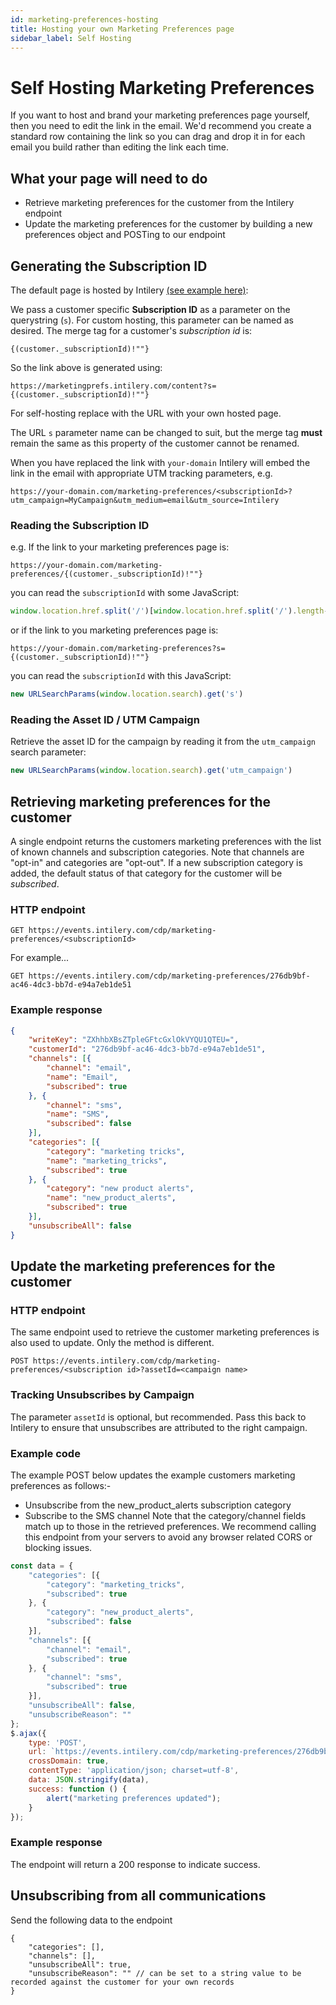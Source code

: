 ```yaml
---
id: marketing-preferences-hosting
title: Hosting your own Marketing Preferences page
sidebar_label: Self Hosting
---
```


# Self Hosting Marketing Preferences

If you want to host and brand your marketing preferences page yourself, then you
need to edit the link in the email. We'd recommend you create a standard row
containing the link so you can drag and drop it in for each email you build rather
than editing the link each time.

## What your page will need to do
 * Retrieve marketing preferences for the customer from the Intilery endpoint
 * Update the marketing preferences for the customer by building a new preferences object and POSTing to our endpoint

## Generating the Subscription ID
The default page is hosted by Intilery [(see example here)](https://marketingprefs.intilery.com/content?s=aW50aWxlcnk6bWFya2V0aW5nOjg1MWZlMjM1LWY3MTEtNGVkZS05N2ZkLWFhOWUxNWIzOTg0YQ==):

We pass a customer specific **Subscription ID** as a parameter on the
querystring (`s`).  For custom hosting, this parameter can be named as desired.
The merge tag for a customer's _subscription id_ is:

```freemarker
{(customer._subscriptionId)!""}
```

So the link above is generated using:

```freemarker
https://marketingprefs.intilery.com/content?s={(customer._subscriptionId)!""}
```

For self-hosting replace with the URL with your own hosted page.  

The URL `s` parameter name can be changed to suit, 
but the merge tag **must** remain the same as this property of the
customer cannot be renamed.

When you have replaced the link with `your-domain` Intilery will embed the link in the
email with appropriate UTM tracking parameters, e.g.
```http request
https://your-domain.com/marketing-preferences/<subscriptionId>?utm_campaign=MyCampaign&utm_medium=email&utm_source=Intilery
```

### Reading the Subscription ID

e.g. If the link to your marketing preferences page is:
```freemarker
https://your-domain.com/marketing-preferences/{(customer._subscriptionId)!""}
```

you can read the `subscriptionId` with some JavaScript:
```javascript
window.location.href.split('/')[window.location.href.split('/').length-1]
```

or if the link to you marketing preferences page is:
```freemarker
https://your-domain.com/marketing-preferences?s={(customer._subscriptionId)!""}
```

you can read the `subscriptionId` with this JavaScript:
```javascript
new URLSearchParams(window.location.search).get('s')
```

### Reading the Asset ID / UTM Campaign

Retrieve the asset ID for the campaign by reading it from the `utm_campaign` search parameter:
```javascript
new URLSearchParams(window.location.search).get('utm_campaign')
```

## Retrieving marketing preferences for the customer
A single endpoint returns the customers marketing preferences with the list of
known channels and subscription categories. Note that channels are "opt-in" and 
categories are "opt-out".  If a new subscription category is added, the default 
status of that category for the customer will be *subscribed*.

### HTTP endpoint
```http request
GET https://events.intilery.com/cdp/marketing-preferences/<subscriptionId>
```

For example...
```http request
GET https://events.intilery.com/cdp/marketing-preferences/276db9bf-ac46-4dc3-bb7d-e94a7eb1de51
```

### Example response
```json
{
    "writeKey": "ZXhhbXBsZTpleGFtcGxlOkVYQU1QTEU=",
    "customerId": "276db9bf-ac46-4dc3-bb7d-e94a7eb1de51",
    "channels": [{
        "channel": "email",
        "name": "Email",
        "subscribed": true
    }, {
        "channel": "sms",
        "name": "SMS",
        "subscribed": false
    }],
    "categories": [{
        "category": "marketing tricks",
        "name": "marketing_tricks",
        "subscribed": true
    }, {
        "category": "new product alerts",
        "name": "new_product_alerts",
        "subscribed": true
    }],
    "unsubscribeAll": false
}
```

## Update the marketing preferences for the customer

### HTTP endpoint
The same endpoint used to retrieve the customer marketing preferences is also used to update. Only the method is different.
```http request
POST https://events.intilery.com/cdp/marketing-preferences/<subscription id>?assetId=<campaign name>
```

### Tracking Unsubscribes by Campaign

The parameter `assetId` is optional, but recommended. Pass this back to Intilery to
ensure that unsubscribes are attributed to the right campaign.

### Example code
The example POST below updates the example customers marketing preferences as follows:-
 * Unsubscribe from the new_product_alerts subscription category
 * Subscribe to the SMS channel
Note that the category/channel fields match up to those in the retrieved preferences.
We recommend calling this endpoint from your servers to avoid any browser related CORS or blocking issues.

```javascript
const data = {
    "categories": [{
        "category": "marketing_tricks",
        "subscribed": true
    }, {
        "category": "new_product_alerts",
        "subscribed": false
    }],
    "channels": [{
        "channel": "email",
        "subscribed": true
    }, {
        "channel": "sms",
        "subscribed": true
    }],
    "unsubscribeAll": false,
    "unsubscribeReason": ""
};
$.ajax({
    type: 'POST',
    url: `https://events.intilery.com/cdp/marketing-preferences/276db9bf-ac46-4dc3-bb7d-e94a7eb1de51?assetId=MyCampaign`,
    crossDomain: true,
    contentType: 'application/json; charset=utf-8',
    data: JSON.stringify(data),
    success: function () {
        alert("marketing preferences updated");
    }
});
```

### Example response

The endpoint will return a 200 response to indicate success.

## Unsubscribing from all communications

Send the following data to the endpoint
```json5
{
    "categories": [],
    "channels": [],
    "unsubscribeAll": true,
    "unsubscribeReason": "" // can be set to a string value to be recorded against the customer for your own records
}
```









